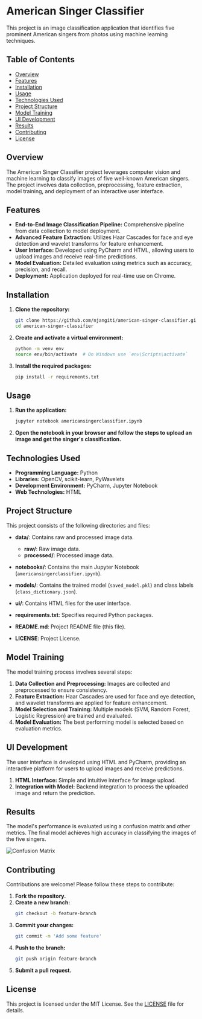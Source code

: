 # American Singer Classifier

This project is an image classification application that identifies five prominent American singers from photos using machine learning techniques.

## Table of Contents

- [Overview](#overview)
- [Features](#features)
- [Installation](#installation)
- [Usage](#usage)
- [Technologies Used](#technologies-used)
- [Project Structure](#project-structure)
- [Model Training](#model-training)
- [UI Development](#ui-development)
- [Results](#results)
- [Contributing](#contributing)
- [License](#license)

## Overview

The American Singer Classifier project leverages computer vision and machine learning to classify images of five well-known American singers. The project involves data collection, preprocessing, feature extraction, model training, and deployment of an interactive user interface.

## Features

- **End-to-End Image Classification Pipeline:** Comprehensive pipeline from data collection to model deployment.
- **Advanced Feature Extraction:** Utilizes Haar Cascades for face and eye detection and wavelet transforms for feature enhancement.
- **User Interface:** Developed using PyCharm and HTML, allowing users to upload images and receive real-time predictions.
- **Model Evaluation:** Detailed evaluation using metrics such as accuracy, precision, and recall.
- **Deployment:** Application deployed for real-time use on Chrome.

## Installation

1. **Clone the repository:**
    ```bash
    git clone https://github.com/njangiti/american-singer-classifier.git
    cd american-singer-classifier
    ```

2. **Create and activate a virtual environment:**
    ```bash
    python -m venv env
    source env/bin/activate  # On Windows use `env\Scripts\activate`
    ```

3. **Install the required packages:**
    ```bash
    pip install -r requirements.txt
    ```

## Usage

1. **Run the application:**
    ```bash
    jupyter notebook americansingerclassifier.ipynb
    ```

2. **Open the notebook in your browser and follow the steps to upload an image and get the singer's classification.**

## Technologies Used

- **Programming Language:** Python
- **Libraries:** OpenCV, scikit-learn, PyWavelets
- **Development Environment:** PyCharm, Jupyter Notebook
- **Web Technologies:** HTML

## Project Structure

This project consists of the following directories and files:

- **data/**: Contains raw and processed image data.
  - **raw/**: Raw image data.
  - **processed/**: Processed image data.

- **notebooks/**: Contains the main Jupyter Notebook (`americansingerclassifier.ipynb`).

- **models/**: Contains the trained model (`saved_model.pkl`) and class labels (`class_dictionary.json`).

- **ui/**: Contains HTML files for the user interface.

- **requirements.txt**: Specifies required Python packages.

- **README.md**: Project README file (this file).

- **LICENSE**: Project License.


## Model Training

The model training process involves several steps:

1. **Data Collection and Preprocessing:** Images are collected and preprocessed to ensure consistency.
2. **Feature Extraction:** Haar Cascades are used for face and eye detection, and wavelet transforms are applied for feature enhancement.
3. **Model Selection and Training:** Multiple models (SVM, Random Forest, Logistic Regression) are trained and evaluated.
4. **Model Evaluation:** The best performing model is selected based on evaluation metrics.

## UI Development

The user interface is developed using HTML and PyCharm, providing an interactive platform for users to upload images and receive predictions.

1. **HTML Interface:** Simple and intuitive interface for image upload.
2. **Integration with Model:** Backend integration to process the uploaded image and return the prediction.

## Results

The model's performance is evaluated using a confusion matrix and other metrics. The final model achieves high accuracy in classifying the images of the five singers.

![Confusion Matrix](path_to_confusion_matrix_image)

## Contributing

Contributions are welcome! Please follow these steps to contribute:

1. **Fork the repository.**
2. **Create a new branch:**
    ```bash
    git checkout -b feature-branch
    ```
3. **Commit your changes:**
    ```bash
    git commit -m 'Add some feature'
    ```
4. **Push to the branch:**
    ```bash
    git push origin feature-branch
    ```
5. **Submit a pull request.**

## License

This project is licensed under the MIT License. See the [LICENSE](LICENSE) file for details.
